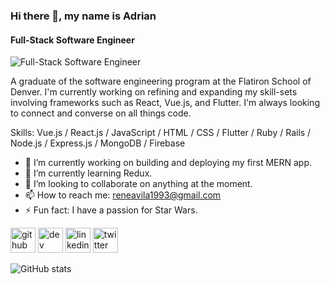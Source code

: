 ### Hi there 👋, my name is Adrian
#### Full-Stack Software Engineer
![Full-Stack Software Engineer](https://pbs.twimg.com/profile_banners/1298728283165491200/1599600655/1500x500)

A graduate of the software engineering program at the Flatiron School of Denver. I'm currently working on refining and expanding my skill-sets involving frameworks such as React, Vue.js, and Flutter. I'm always looking to connect and converse on all things code.

Skills: Vue.js / React.js / JavaScript / HTML / CSS / Flutter / Ruby / Rails / Node.js / Express.js / MongoDB / Firebase

- 🔭 I’m currently working on building and deploying my first MERN app.
- 🌱 I’m currently learning Redux. 
- 👯 I’m looking to collaborate on anything at the moment. 
- 📫 How to reach me: reneavila1993@gmail.com 
- ⚡ Fun fact: I have a passion for Star Wars.  


[<img src='https://cdn.jsdelivr.net/npm/simple-icons@3.0.1/icons/github.svg' alt='github' height='40'>](https://github.com/EidorianAvi)  [<img src='https://cdn.jsdelivr.net/npm/simple-icons@3.0.1/icons/dev-dot-to.svg' alt='dev' height='40'>](https://dev.to/eidorianavi)  [<img src='https://cdn.jsdelivr.net/npm/simple-icons@3.0.1/icons/linkedin.svg' alt='linkedin' height='40'>](https://www.linkedin.com/in/EidorianAvi/)  [<img src='https://cdn.jsdelivr.net/npm/simple-icons@3.0.1/icons/twitter.svg' alt='twitter' height='40'>](https://twitter.com/EidorianAvi)  

![GitHub stats](https://github-readme-stats.vercel.app/api?username=EidorianAvi&show_icons=true)  
